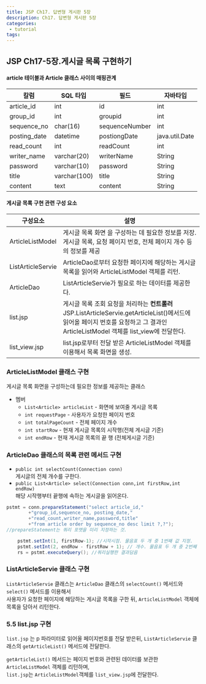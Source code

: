 ```yaml
---
title: JSP Ch17. 답변형 게시판 5장
description: Ch17. 답변형 게시판 5장
categories:
 - tutorial
tags:
---
```


## JSP Ch17-5장.게시글 목록 구현하기
#### article 테이블과 Article 클래스 사이의 매핑관계

칼럼 | SQL 타입 | 필드 | 자바타입
-------|-------|-----|-------
article_id | int |id|int
group_id | int | groupid | int
sequence_no | char(16) | sequenceNumber| int
posting_date | datetime |postiongDate|java.util.Date
read_count | int |readCount|int
writer_name | varchar(20) |writerName|String
password | varchar(10) |password|String
title | varchar(100) |title|String
content | text |content|String

#### 게시글 목록 구현 관련 구성 요소

구성요소 | 설명
--|----
ArticleListModel | 게시글 목록 화면 을 구성하는 데 필요한 정보를 저장. 게시글 목록, 요청 페이지 번호, 전체 페이지 개수 등의 정보를 제공  
ListArticleServie | ArticleDao로부터 요청한 페이지에 해당하는 게시글 목록을 읽어와 ArticleListModel 객체를 리턴.  
ArticleDao | ListArticleServie가 필요로 하는 데이터를 제공한다.
list.jsp  | 게시글 목록 조회 요청을 처리하는 **컨트롤러** JSP.ListArticleServie.getArticleList()메서드에 읽어올 페이지 번호를 요청하고 그 결과인 ArticleListModel 객체를 list_view에 전달한다.  
list_view.jsp | list.jsp로부터 전달 받은 ArticleListModel 객체를 이용해서 목록 화면을 생성.  

### ArticleListModel 클래스 구현  
게시글 목록 화면을 구성하는데 필요한 정보를 제공하는 클래스  
* 멤버
  - ```List<Article> articleList``` - 화면에 보여줄 게시글 목록
  - ```int requestPage``` - 사용자가 요청한 페이지 번호
  - ```int totalPageCount``` - 전체 페이지 개수
  - ```int startRow``` - 현재 게시글 목록의 시작행(전체 게시글 기준)
  - ```int endRow```  - 현재 게시글 목록의 끝 행 (전체게시글 기준)  

### ArticleDao 클래스의 목록 관련 메서드 구현  
* ```public int selectCount(Connection conn)```  
게시글의 전체 개수를 구한다.
* ```public List<Article> select(Connection conn,int firstRow,int endRow)```  
해당 시작행부터 끝행에 속하는 게시글을 읽어온다.
```java
pstmt = conn.prepareStatement("select article_id,"
        +"group_id,sequence_no, posting_date,"
        +"read_count,writer_name,password,title"
        +"from article order by sequence_no desc limit ?,?");
//prepareStatement는 쿼리 포맷을 미리 지정하는 것.   

    pstmt.setInt(1, firstRow-1); //시작시점. 물음표 두 개 중 1번째 값 지정.
    pstmt.setInt(2, endRow - firstRow + 1); // 개수. 물음표 두 개 중 2번째 값 지정.
    rs = pstmt.executeQuery(); //쿼리실행한 결과담음
```

### ListArticleServie 클래스 구현  
```ListArticleServie```  클래스는 ```ArticleDao``` 클래스의 ```selectCount()``` 메서드와 ```select()``` 메서드를 이용해서   
사용자가 요청한 페이지에 해당하는 게시글 목록을 구한 뒤, ```ArticleListModel``` 객체에 목록을 담아서 리턴한다.

### 5.5 list.jsp 구현  
```list.jsp``` 는 p 파라미터로 읽어올 페이지번호를 전달 받은뒤, ```ListArticleServie``` 클래스의 ```getArticleList()``` 메서드에 전달한다.  

```getArticleList()``` 메서드는 페이지 번호와 관련된 데이터를 보관한 ```ArticleListModel``` 객체를 리턴하며,  
```list.jsp```는 ```ArticleListModel```객체를 ```list_view.jsp```에 전달한다.
